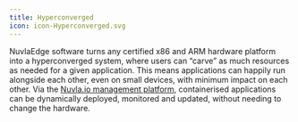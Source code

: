 ```yaml
---
title: Hyperconverged
icon: icon-Hyperconverged.svg
---
```


NuvlaEdge software turns any certified x86 and ARM hardware platform into a hyperconverged system, where users can “carve” as much resources as needed for a given application. This means applications can happily run alongside each other, even on small devices, with minimum impact on each other. Via the [Nuvla.io management platform](/platform), containerised applications can be dynamically deployed, monitored and updated, without needing to change the hardware.
